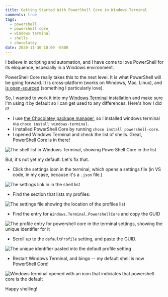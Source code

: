 ```yaml
---
title: Getting Started With PowerShell Core in Windows Terminal
comments: true
tags:
  - powershell
  - powershell core
  - windows terminal
  - shells
  - chocolatey
date: 2020-11-30 10:00 -0500
---
```

I believe in scripting and automation, and I have come to love PowerShell for its eloquence, especially in a Windows environment.

PowerShell Core really takes this to the next level. It is what PowerShell will be going forward. It is cross-platform (works on Windows, Mac, Linux), and [is open-sourced](https://github.com/PowerShell/PowerShell) (something I particularly love).

So, I wanted to work it into my [Windows Terminal](https://github.com/microsoft/terminal) installation and make sure I'm using it by default so I can get used to any differences. Here's how I did it!

* I use [the Chocolatey package manager](https://chocolatey.org), so I installed windows terminal via `choco install windows-terminal`.
* I installed PowerShell Core by running `choco install powershell-core`.
* I opened Windows Terminal and check the list of shells. Great, PowerShell Core is in there!

![The shell list in Windows Terminal, showing PowerShell Core in the list]({{site.post-images}}/getting-started-with-powershell-core-in-windows-terminal/01_PowerShellTerminalInList.png)

But, it's not yet my default. Let's fix that.

* Click the settings icon in the terminal, which opens a settings file (in VS code, in my case, because it's a `.json` file.)

![The settings link in in the shell list]({{site.post-images}}/getting-started-with-powershell-core-in-windows-terminal/02_Settings.png)

* Find the section that lists my profiles:

![The settings file showing the location of the profiles list]({{site.post-images}}/getting-started-with-powershell-core-in-windows-terminal/03_ProfilesListInSettings.png)

* Find the entry for `Windows.Terminal.PowershellCore` and copy the GUID

![The profile entry for powershell core in the terminal settings, showing the unique identifier for it]({{site.post-images}}/getting-started-with-powershell-core-in-windows-terminal/04_FindingGuid.png)

* Scroll up to the `defaultProfile` setting, and paste the GUID.

![The unique identifier pasted into the default profile setting]({{site.post-images}}/getting-started-with-powershell-core-in-windows-terminal/05_PastingGuid.png)

* Restart Windows Terminal, and bingo -- my default shell is now PowerShell Core!

![Windows terminal opened with an icon that indiciates that powershell core is the default]({{site.post-images}}/getting-started-with-powershell-core-in-windows-terminal/06_ItWorks.png)

Happy shelling!
